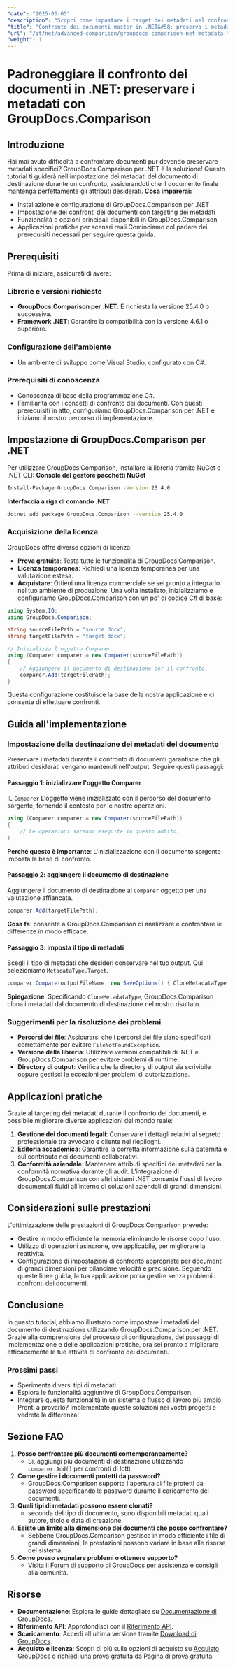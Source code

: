 ```yaml
---
"date": "2025-05-05"
"description": "Scopri come impostare i target dei metadati nel confronto dei documenti con GroupDocs.Comparison per .NET. Migliora le tue competenze di gestione dei documenti e garantisci un'accurata conservazione dei metadati."
"title": "Confronto dei documenti master in .NET&#58; preserva i metadati utilizzando GroupDocs.Comparison"
"url": "/it/net/advanced-comparison/groupdocs-comparison-net-metadata-target/"
"weight": 1
---
```


# Padroneggiare il confronto dei documenti in .NET: preservare i metadati con GroupDocs.Comparison
## Introduzione
Hai mai avuto difficoltà a confrontare documenti pur dovendo preservare metadati specifici? GroupDocs.Comparison per .NET è la soluzione! Questo tutorial ti guiderà nell'impostazione dei metadati del documento di destinazione durante un confronto, assicurandoti che il documento finale mantenga perfettamente gli attributi desiderati.
**Cosa imparerai:**
- Installazione e configurazione di GroupDocs.Comparison per .NET
- Impostazione dei confronti dei documenti con targeting dei metadati
- Funzionalità e opzioni principali disponibili in GroupDocs.Comparison
- Applicazioni pratiche per scenari reali
Cominciamo col parlare dei prerequisiti necessari per seguire questa guida.
## Prerequisiti
Prima di iniziare, assicurati di avere:
### Librerie e versioni richieste
- **GroupDocs.Comparison per .NET**: È richiesta la versione 25.4.0 o successiva.
- **Framework .NET**: Garantire la compatibilità con la versione 4.6.1 o superiore.
### Configurazione dell'ambiente
- Un ambiente di sviluppo come Visual Studio, configurato con C#.
### Prerequisiti di conoscenza
- Conoscenza di base della programmazione C#.
- Familiarità con i concetti di confronto dei documenti.
Con questi prerequisiti in atto, configuriamo GroupDocs.Comparison per .NET e iniziamo il nostro percorso di implementazione.
## Impostazione di GroupDocs.Comparison per .NET
Per utilizzare GroupDocs.Comparison, installare la libreria tramite NuGet o .NET CLI:
**Console del gestore pacchetti NuGet**
```bash
Install-Package GroupDocs.Comparison -Version 25.4.0
```
**Interfaccia a riga di comando .NET**
```bash
dotnet add package GroupDocs.Comparison --version 25.4.0
```
### Acquisizione della licenza
GroupDocs offre diverse opzioni di licenza:
- **Prova gratuita**: Testa tutte le funzionalità di GroupDocs.Comparison.
- **Licenza temporanea**: Richiedi una licenza temporanea per una valutazione estesa.
- **Acquistare**: Ottieni una licenza commerciale se sei pronto a integrarlo nel tuo ambiente di produzione.
Una volta installato, inizializziamo e configuriamo GroupDocs.Comparison con un po' di codice C# di base:
```csharp
using System.IO;
using GroupDocs.Comparison;

string sourceFilePath = "source.docx";
string targetFilePath = "target.docx";

// Inizializza l'oggetto Comparer.
using (Comparer comparer = new Comparer(sourceFilePath))
{
    // Aggiungere il documento di destinazione per il confronto.
    comparer.Add(targetFilePath);
}
```
Questa configurazione costituisce la base della nostra applicazione e ci consente di effettuare confronti.
## Guida all'implementazione
### Impostazione della destinazione dei metadati del documento
Preservare i metadati durante il confronto di documenti garantisce che gli attributi desiderati vengano mantenuti nell'output. Seguire questi passaggi:
#### Passaggio 1: inizializzare l'oggetto Comparer
IL `Comparer` L'oggetto viene inizializzato con il percorso del documento sorgente, fornendo il contesto per le nostre operazioni.
```csharp
using (Comparer comparer = new Comparer(sourceFilePath))
{
    // Le operazioni saranno eseguite in questo ambito.
}
```
**Perché questo è importante**: L'inizializzazione con il documento sorgente imposta la base di confronto.
#### Passaggio 2: aggiungere il documento di destinazione
Aggiungere il documento di destinazione al `Comparer` oggetto per una valutazione affiancata.
```csharp
comparer.Add(targetFilePath);
```
**Cosa fa**: consente a GroupDocs.Comparison di analizzare e confrontare le differenze in modo efficace.
#### Passaggio 3: imposta il tipo di metadati
Scegli il tipo di metadati che desideri conservare nel tuo output. Qui selezioniamo `MetadataType.Target`.
```csharp
comparer.Compare(outputFileName, new SaveOptions() { CloneMetadataType = MetadataType.Target });
```
**Spiegazione**: Specificando `CloneMetadataType`, GroupDocs.Comparison clona i metadati dal documento di destinazione nel nostro risultato.
### Suggerimenti per la risoluzione dei problemi
- **Percorsi dei file**: Assicurarsi che i percorsi dei file siano specificati correttamente per evitare `FileNotFoundException`.
- **Versione della libreria**: Utilizzare versioni compatibili di .NET e GroupDocs.Comparison per evitare problemi di runtime.
- **Directory di output**: Verifica che la directory di output sia scrivibile oppure gestisci le eccezioni per problemi di autorizzazione.
## Applicazioni pratiche
Grazie al targeting dei metadati durante il confronto dei documenti, è possibile migliorare diverse applicazioni del mondo reale:
1. **Gestione dei documenti legali**: Conservare i dettagli relativi al segreto professionale tra avvocato e cliente nei riepiloghi.
2. **Editoria accademica**: Garantire la corretta informazione sulla paternità e sul contributo nei documenti collaborativi.
3. **Conformità aziendale**: Mantenere attributi specifici dei metadati per la conformità normativa durante gli audit.
L'integrazione di GroupDocs.Comparison con altri sistemi .NET consente flussi di lavoro documentali fluidi all'interno di soluzioni aziendali di grandi dimensioni.
## Considerazioni sulle prestazioni
L'ottimizzazione delle prestazioni di GroupDocs.Comparison prevede:
- Gestire in modo efficiente la memoria eliminando le risorse dopo l'uso.
- Utilizzo di operazioni asincrone, ove applicabile, per migliorare la reattività.
- Configurazione di impostazioni di confronto appropriate per documenti di grandi dimensioni per bilanciare velocità e precisione.
Seguendo queste linee guida, la tua applicazione potrà gestire senza problemi i confronti dei documenti.
## Conclusione
In questo tutorial, abbiamo illustrato come impostare i metadati del documento di destinazione utilizzando GroupDocs.Comparison per .NET. Grazie alla comprensione del processo di configurazione, dei passaggi di implementazione e delle applicazioni pratiche, ora sei pronto a migliorare efficacemente le tue attività di confronto dei documenti.
### Prossimi passi
- Sperimenta diversi tipi di metadati.
- Esplora le funzionalità aggiuntive di GroupDocs.Comparison.
- Integrare questa funzionalità in un sistema o flusso di lavoro più ampio.
Pronti a provarlo? Implementate queste soluzioni nei vostri progetti e vedrete la differenza!
## Sezione FAQ
1. **Posso confrontare più documenti contemporaneamente?**
   - Sì, aggiungi più documenti di destinazione utilizzando `comparer.Add()` per confronti di lotti.
2. **Come gestire i documenti protetti da password?**
   - GroupDocs.Comparison supporta l'apertura di file protetti da password specificando le password durante il caricamento dei documenti.
3. **Quali tipi di metadati possono essere clonati?**
   - seconda del tipo di documento, sono disponibili metadati quali autore, titolo e data di creazione.
4. **Esiste un limite alla dimensione dei documenti che posso confrontare?**
   - Sebbene GroupDocs.Comparison gestisca in modo efficiente i file di grandi dimensioni, le prestazioni possono variare in base alle risorse del sistema.
5. **Come posso segnalare problemi o ottenere supporto?**
   - Visita il [Forum di supporto di GroupDocs](https://forum.groupdocs.com/c/comparison) per assistenza e consigli alla comunità.
## Risorse
- **Documentazione**: Esplora le guide dettagliate su [Documentazione di GroupDocs](https://docs.groupdocs.com/comparison/net/).
- **Riferimento API**: Approfondisci con il [Riferimento API](https://reference.groupdocs.com/comparison/net/).
- **Scaricamento**: Accedi all'ultima versione tramite [Download di GroupDocs](https://releases.groupdocs.com/comparison/net/).
- **Acquisto e licenza**: Scopri di più sulle opzioni di acquisto su [Acquisto GroupDocs](https://purchase.groupdocs.com/buy) o richiedi una prova gratuita da [Pagina di prova gratuita](https://releases.groupdocs.com/comparison/net/).